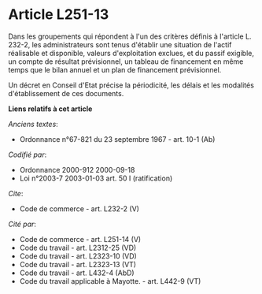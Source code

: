 # Article L251-13

Dans les groupements qui répondent à l'un des critères définis à l'article L. 232-2, les administrateurs sont tenus d'établir
une situation de l'actif réalisable et disponible, valeurs d'exploitation exclues, et du passif exigible, un compte de
résultat prévisionnel, un tableau de financement en même temps que le bilan annuel et un plan de financement prévisionnel. 

Un décret en Conseil d'Etat précise la périodicité, les délais et les modalités d'établissement de ces documents.

**Liens relatifs à cet article**

_Anciens textes_:

  - Ordonnance n°67-821 du 23 septembre 1967 - art. 10-1 (Ab)

_Codifié par_:

  - Ordonnance 2000-912 2000-09-18
  - Loi n°2003-7 2003-01-03 art. 50 I (ratification)

_Cite_:

  - Code de commerce - art. L232-2 (V)

_Cité par_:

  - Code de commerce - art. L251-14 (V)
  - Code du travail - art. L2312-25 (VD)
  - Code du travail - art. L2323-10 (VD)
  - Code du travail - art. L2323-13 (VT)
  - Code du travail - art. L432-4 (AbD)
  - Code du travail applicable à Mayotte. - art. L442-9 (VT)

